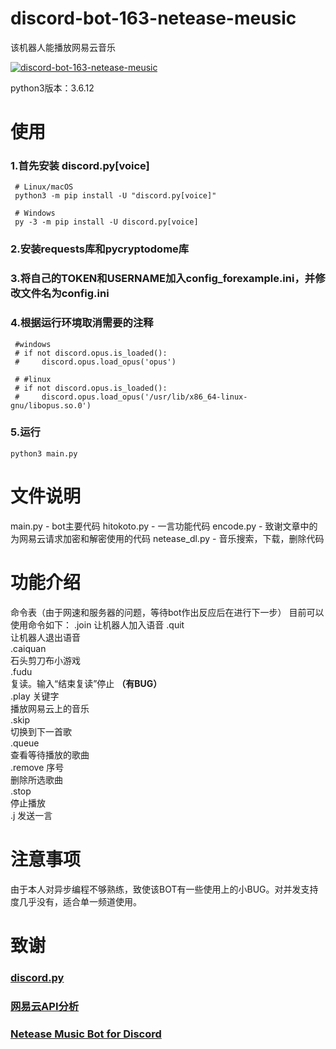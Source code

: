 # discord-bot-163-netease-meusic
该机器人能播放网易云音乐

[![discord-bot-163-netease-meusic](https://socialify.git.ci/vinelin/discord-bot-163-netease-meusic/image?description=1&font=Inter&language=1&owner=1&pattern=Brick%20Wall&theme=Light)](https://github.com/vinelin/discord-bot-163-netease-meusic/)

python3版本：3.6.12

# 使用
### 1.首先安装 discord.py[voice]

     # Linux/macOS
     python3 -m pip install -U "discord.py[voice]"

     # Windows
     py -3 -m pip install -U discord.py[voice]

### 2.安装requests库和pycryptodome库

### 3.将自己的TOKEN和USERNAME加入config_forexample.ini，并修改文件名为config.ini

### 4.根据运行环境取消需要的注释
     #windows
     # if not discord.opus.is_loaded():
     #     discord.opus.load_opus('opus')

     # #linux
     # if not discord.opus.is_loaded():
     #     discord.opus.load_opus('/usr/lib/x86_64-linux-gnu/libopus.so.0')
     
### 5.运行
    python3 main.py
 
# 文件说明
main.py - bot主要代码
hitokoto.py - 一言功能代码
encode.py - 致谢文章中的为网易云请求加密和解密使用的代码
netease_dl.py - 音乐搜索，下载，删除代码
    
# 功能介绍
命令表（由于网速和服务器的问题，等待bot作出反应后在进行下一步） 
目前可以使用命令如下： 
.join 
让机器人加入语音
.quit  
让机器人退出语音  
.caiquan  
石头剪刀布小游戏  
.fudu  
复读。输入“结束复读”停止   **（有BUG）**   
.play 关键字  
播放网易云上的音乐  
.skip  
切换到下一首歌  
.queue  
查看等待播放的歌曲  
.remove 序号  
删除所选歌曲  
.stop  
停止播放  
.j 
发送一言  

# 注意事项
由于本人对异步编程不够熟练，致使该BOT有一些使用上的小BUG。对并发支持度几乎没有，适合单一频道使用。

# 致谢
### [discord.py](https://github.com/Rapptz/discord.py)
### [网易云API分析](https://www.dazhuanlan.com/2020/03/20/5e73cb9a327c6/)
### [Netease Music Bot for Discord](https://github.com/vinelin/discord-netease-music-bot)
